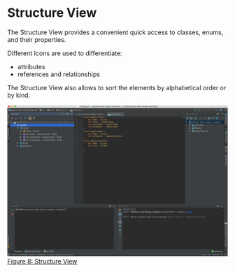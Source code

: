 # Structure View

The Structure View provides a convenient quick access to classes, enums, and their properties.

Different Icons are used to differentiate:
- attributes
- references and relationships

The Structure View also allows to sort the elements by alphabetical order or by kind.

![structureView](../img/structure_view.png)
[Figure 8: Structure View](id:fig-structure-view)
